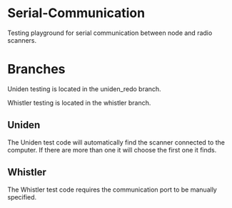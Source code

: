 # Serial-Communication
Testing playground for serial communication between node and radio scanners.

# Branches

Uniden testing is located in the uniden_redo branch.

Whistler testing is located in the whistler branch. 

## Uniden

The Uniden test code will automatically find the scanner connected to the computer. If there are more than one it will choose the first one it finds. 

## Whistler

The Whistler test code requires the communication port to be manually specified. 
